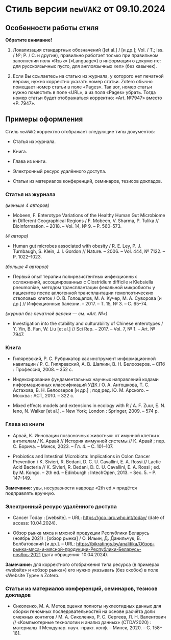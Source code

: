 # Стиль версии `newVAK2` от 09.10.2024

## Особенности работы стиля

**Обратите внимание!**

1. Локализация стандартных обозначений ([et al.] / [и др.]; Vol. / Т.; iss. / №; P. / С. и другие), правильно работает только при правильном заполнении поля «Язык» («Language») в информации о документе: для русскоязычных пусто, для англоязычных «en» (без кавычек).

2. Если Вы ссылаетесь на статью из журнала, у которого нет печатной версии, нужно корректно указать номер статьи. Zotero обычно помещает номер статьи в поле «Pages». Так вот, номер статьи нужно поместить в поле «URL», а из поля «Pages» убрать. Тогда номер статьи будет отображаться корректно: «Art. №7947» вместо «P. 7947».

## Примеры оформления

Стиль `newVAK2` корректно отображает следующие типы документов:

- Статья из журнала.

- Книга.

- Глава из книги.

- Электронный ресурс удалённого доступа.

- Статьи из материалов конференций, семинаров, тезисов докладов.

### Статья из журнала

*(меньше 4 авторов)*

- Mobeen, F. Enterotype Variations of the Healthy Human Gut Microbiome in Different Geographical Regions / F. Mobeen, V. Sharma, P. Tulika // Bioinformation. – 2018. – Vol. 14, № 9. – P. 560–573.

*(4 автора)*

- Human gut microbes associated with obesity / R. E. Ley, P. J. Turnbaugh, S. Klein, J. I. Gordon // Nature. – 2006. – Vol. 444, № 7122. – P. 1022–1023.

*(больше 4 авторов)*

- Первый опыт терапии полирезистентных инфекционных осложнений, ассоциированных с Clostridium difficile и Klebsiella pneumoniae, методом трансплантации фекальной микробиоты у пациентов после аллогенной трансплантации гемопоэтических стволовых клеток / О. В. Голощапов, М. А. Кучер, М. А. Суворова [и др.] // Инфекционные балезни. – 2017. – Т. 15, № 3. – С. 65–74.

*(журнал без печатной версии — см. «Art. №»)*

- Investigation into the stability and culturability of Chinese enterotypes / Y. Yin, B. Fan, W. Liu [et al.] // Sci Rep. – 2017. – Vol. 7, № 1. – Art. № 7947.

### Книга

- Гиляревский, Р. С. Рубрикатор как инструмент информационной навигации / Р. С. Гиляревский, А. В. Шапкин, В. Н. Белоозеров. – СПб : Профессия, 2008. – 352 с.

- Индексирование фундаментальных научных направлений кодами информационных классификаций УДК / О. А. Антошкова, Т. С. Астахова, В. Н. Белоозеров [и др.] ; под ред. Ю. М. Арского. – Москва : АСТ, 2010. – 322 с.

- Mixed effects models and extensions in ecology with R / A. F. Zuur, E. N. Ieno, N. Walker [et al.]. – New York; London : Springer, 2009. – 574 p.


### Глава из книги


- Арвай, К. Инновации позвоночных животных: от имунной клетки к антителам / К. Арвай // История иммунной системы // К. Арвай ; пер. С. Борича. – Минск, 2023. – Гл. 4. – С. 101–107.

- Probiotics and Intestinal Microbiota: Implications in Colon Cancer Prevention / K. Sivieri, R. Bedani, D. C. U. Cavallini, E. A. Rossi // Lactic Acid Bacteria // K. Sivieri, R. Bedani, D. C. U. Cavallini, E. A. Rossi ; ed. by M. Kongo. – 2th ed. – Edinburgh : IntechOpen, 2013. – Sec. 5. – P. 147–149.

**Замечание:** увы, несуразности навроде «2th ed.» придётся подправлять вручную.

### Электронный ресурс удалённого доступа

- Cancer Today : [website]. – URL: https://gco.iarc.who.int/today/ (date of access: 10.04.2024).

- Обзор рынка мяса и мясной продукции Республики Беларусь (ноябрь 2021) : [обзор рынка] / О. Ильин, Д. Данильчук, В. Болбатовский [и др.]. – URL: https://bikratings.by/analitika/Обзор-рынка-мяса-и-мясной-продукции-Республики-Беларусь-ноябрь-2021 (дата обращения: 10.04.2024).

**Замечание:** для корректного отображения типа ресурса (в примерах «website» и «обзор рынка») его нужно указывать (без скобок) в поле «Website Type» в Zotero.

### Статьи из материалов конференций, семинаров, тезисов докладов

- Сиколенко, М. А. Метод оценки полноты нуклеотидных данных для сборки геномных последовательностей на основе расчёта доли смежных контигов / М. А. Сиколенко, Р. С. Сергеев, Л. Н. Валентович // «Компьютерные технологии и анализ данных» (CTDA’2020) : материалы II Междунар. науч.-практ. конф. – Минск, 2020. – С. 158–161.

